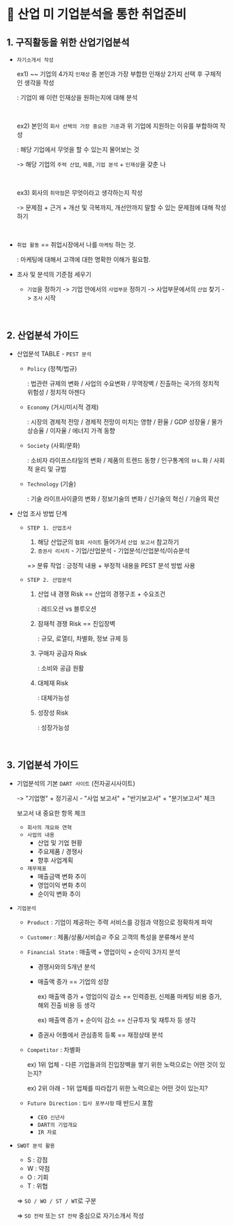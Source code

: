 # 📖 산업 미 기업분석을 통한 취업준비

## 1. 구직활동을 위한 산업기업분석

  * `자기소개서 작성`
    
    ex1) ~~ 기업의 4가지 `인재상` 중 본인과 가장 부합한 인재상 2가지 선택 후 구체적인 생각을 작성

    : 기업이 왜 이런 인재상을 원하는지에 대해 분석

    <br>

    ex2) 본인의 `회사 선택의 가장 중요한 기준`과 위 기업에 지원하는 이유를 부합하여 작성

    : 해당 기업에서 무엇을 할 수 있는지 물어보는 것

    -> 해당 기업의 `주력 산업`, `제품`, `기업 분석` + `인재상`을 갖춘 나

    <br>

    ex3) 회사의 `취약점`은 무엇이라고 생각하는지 작성

    -> 문제점 + 근거 + 개선 및 극복까지, 개선안까지 말할 수 있는 문제점에 대해 작성하기

    <br>
    
  * `취업 활동` == 취업시장에서 나를 `마케팅` 하는 것.
    
    : 마케팅에 대해서 고객에 대한 명확한 이해가 필요함.
  * 조사 및 분석의 기준점 세우기
    * `기업`을 정하기 -> 기업 안에서의 `사업부문` 정하기 -> 사업부문에서의 `산업` 찾기 ->  `조사` 시작 
     
<br>
    
## 2. 산업분석 가이드

  * 산업분석 TABLE - `PEST 분석`
    * `Policy` (정책/법규)
   
      : 법관련 규제의 변화 / 사업의 수요변화 / 무역장벽 / 진출하는 국가의 정치적 위험성 / 정치적 아젠다
    * `Economy` (거시/미시적 경제)

      : 시장의 경제적 전망 / 경제적 전망이 미치는 영향 / 환율 / GDP 성장율 / 물가상승율 / 이자율 / 에너지 가격 동향
    * `Society` (사회/문화)

      : 소비자 라이프스타일의 변화 / 제품의 트렌드 동향 / 인구통계의 ㅂㄴ화 / 사회적 윤리 및 규범
    * `Technology` (기술)
   
      : 기술 라이프사이클의 변화 / 정보기술의 변화 / 신기술의 혁신 / 기술의 확산

  * 산업 조사 방법 단계
    * `STEP 1. 산업조사`
      1) 해당 산업군의 `협회 사이트` 들어가서 `산업 보고서` 참고하기
      2) `증권사 리서치` - 기업/산업분석 - 기업분석/산업분석/이슈분석

      => 분류 작업 : 긍정적 내용 + 부정적 내용을 PEST 분석 방법 사용
    * `STEP 2. 산업분석`
      1) 산업 내 경쟁 Risk == 산업의 경쟁구조 + 수요조건
        
         : 레드오션 vs 블루오션
      4) 잠재적 경쟁 Risk == 진입장벽

         : 규모, 로열티, 차별화, 정보 규제 등
      6) 구매자 공급자 Risk
        
         : 소비와 공급 원활
      9) 대체재 Risk
         
          : 대체가능성
      12) 성장성 Risk

          : 성장가능성



      
<br>

## 3. 기업분석 가이드

 * 기업분석의 기본 `DART 사이트` (전자공시사이트)
   
   -> "기업명" + 정기공시 - "사업 보고서" + "반기보고서" + "분기보고서" 체크
   
   보고서 내 중요한 항목 체크
   * `회사의 개요와 연혁`
   * `사업의 내용`
     * 산업 및 기업 현황
     * 주요제품 / 경쟁사
     * 향후 사업계획
   * `재무제표`
     * 매출금액 변화 추이
     * 영업이익 변화 추이
     * 순이익 변화 추이
   
 * `기업분석`
   * `Product` : 기업이 제공하는 주력 서비스를 강점과 약점으로 정확하게 파악
   * `Customer` : 제품/상품/서비습ㄹ 주요 고객의 특성을 분류해서 분석
   * `Financial State` : 매출액 + 영업이익 + 순이익 3가지 분석
     * 경쟁사와의 5개년 분석
     * 매출액 증가 == 기업의 성장
       
       ex) 매출액 증가 + 영업이익 감소 == 인력증원, 신제품 마케팅 비용 증가, 해외 진출 비용 등 생각
       
       ex) 매출액 증가 + 순이익 감소 == 신규투자 및 재투자 등 생각
     * 증권사 어플에서 관심종목 등록 == 재정상태 분석
   * `Competitor` : 차별화

     ex) 1위 업체 - 다른 기업들과의 진입장벽을 쌓기 위한 노력으로는 어떤 것이 있는지?

     ex) 2위 아래 - 1위 업체를 따라잡기 위한 노력으로는 어떤 것이 있는지?
   * `Future Direction` : `입사 포부사항` 때 반드시 포함
     * `CEO 신년사`
     * `DART의 기업개요`
     * `IR 자료`
       
 * `SWOT 분석 활용`
   * S : 강점
   * W : 약점
   * O : 기회
   * T : 위협

   => `SO / WO / ST / WT`로 구분

   => `SO 전략` 또는 `ST 전략` 중심으로 자기소개서 작성
<br>

    
